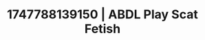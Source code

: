 ---
categories:
- AI lover POV
- Facial finish
- VR porn
- Queer kinks
- Mid-century kink
image: /assets/images/1747788139150.jpg
layout: post
seo:
  description: Featured content with sensual ABDL Play, Scat Fetish. HD images available.
  keywords: ABDL Play, Scat Fetish
  og_image: /assets/images/1747788139150.jpg
  schema_type: VisualArtwork
tags:
- ABDL Play
- Scat Fetish
- '#1747788139150'
title: 1747788139150 | ABDL Play Scat Fetish
---
